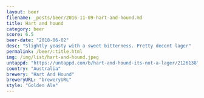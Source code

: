 ```yaml
---
layout: beer
filename: _posts/beer/2016-11-09-hart-and-hound.md
title: Hart and hound
category: beer
score: 6.5
beer-date: "2018-06-02"
desc: "Slightly yeasty with a sweet bitterness. Pretty decent lager"
permalink: /beer/:title.html
img: /img/list/hart-and-hound.jpeg
untappd: "https://untappd.com/b/hart-and-hound-its-not-a-lager/2126138"
country: "Australia"
brewery: "Hart And Hound"
breweryURL: "breweryURL"
style: "Golden Ale"
---
```

